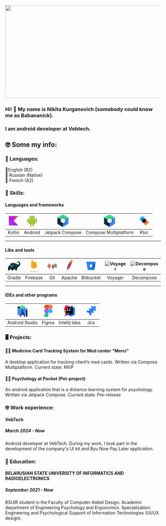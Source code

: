 <div align="center">
  <img src="[https://media.giphy.com/media/dWesBcTLavkZuG35MI/giphy.gif](https://vk.com/doc504049601_661477398?hash=eBEX69sNiIsFh7hQEzPwShwtwQaCrn4uAyG0uhkxD9z&dl=KliAxMDZLoKrZ4X5ayHiIB7qnICyhiOELqJZcvZjIgc)" width="600" height="300"/>
</div>

### Hi! 👋 My name is Nikita Kurganovich (somebody could know me as Babananick). 
### I am android developer at Vebtech.

## :nerd_face: Some my info:

### :tongue: Languages:

:hamburger:English (B2)\
:bear: Russian (Native)\
:wine_glass: French (A2)

### :muscle: Skills:
#### Languages and frameworks

|<img src="https://github.com/devicons/devicon/blob/master/icons/kotlin/kotlin-original.svg" title="Kotlin" alt="Kotlin" width="40" height="40"/>|<img src="https://github.com/devicons/devicon/blob/master/icons/android/android-original.svg" title="Android" alt="Android" width="40" height="40"/>|<img src="https://github.com/devicons/devicon/blob/master/icons/jetpackcompose/jetpackcompose-original.svg" title="Jetpack Compose" alt="Jetpack Compose" width="40" height="40"/>|<img src="https://github.com/devicons/devicon/blob/master/icons/jetpackcompose/jetpackcompose-original.svg" title="Compose Multiplatform" alt="Compose Multiplatform" width="40" height="40"/>| <img src="https://github.com/devicons/devicon/blob/master/icons/ktor/ktor-original.svg" title="Ktor" alt="Ktor" width="40" height="40"/>|
| :---:| :---: |:---:          |:---:|:-:|
|Kotlin|Android|Jetpack Compose|Compose Multiplatform|Ktor|

******

#### Libs and tools
|<img src="https://github.com/devicons/devicon/blob/master/icons/gradle/gradle-original.svg" title="Gradle" alt="Gradle" width="40" height="40"/>|<img src="https://github.com/devicons/devicon/blob/master/icons/firebase/firebase-plain-wordmark.svg" title="Firebase" alt="Firebase" width="40" height="40"/>|<img src="https://github.com/devicons/devicon/blob/master/icons/git/git-original-wordmark.svg" title="Git" alt="Git" width="40" height="40"/>|<img src="https://github.com/devicons/devicon/blob/master/icons/apache/apache-original.svg" title="Apache" alt="Apache" width="40" height="40"/>|<img src="https://github.com/devicons/devicon/blob/master/icons/bitbucket/bitbucket-original.svg" title="Bitbucket" alt="Bitbucket" width="40" height="40"/>|<img src="https://user-images.githubusercontent.com/2512298/127723355-f56b3040-47cb-44fd-8504-a1868721c1a3.png" title="Voyager" alt="Voyager" width="40" height="40"/>|<img src="https://arkivanov.github.io/Decompose/media/logo/circle-2.png" title="Decompose" alt="Decompose" width="40" height="40"/>|
|:--:|:--:|:--:|:--:|:--:|:--:|:--:|
|Gradle|Firebase|Git|Apache|Bitbucket|Voyager|Decompose|

******

#### IDEs and other programs
|<img src="https://github.com/devicons/devicon/blob/master/icons/androidstudio/androidstudio-original.svg" title="Android Studio" alt="Android Studio" width="40" height="40"/>|<img src="https://github.com/devicons/devicon/blob/master/icons/figma/figma-original.svg" alt="Figma" width="40" height="40"/>|<img src="https://github.com/devicons/devicon/blob/master/icons/intellij/intellij-original.svg" title="Intellij Idea" alt="Intellij Idea" width="40" height="40"/>| <img src="https://github.com/devicons/devicon/blob/master/icons/jira/jira-original.svg" title="Jira" alt="Jira" width="40" height="40"/>|
|:--:|:--:|:--:|:--:|
|Android Studio|Figma|Intellij Idea|Jira|

### :desktop_computer: Projects:

#### :man_health_worker: Medicine Card Tracking System for Med center “Merci”
A desktop application for tracking client’s med cards. Written via Compose Multiplatform. Current state: MVP

#### :man_in_motorized_wheelchair: Psychology at Pocket (Pet-project)
An android application that is a distance learning system for psychology. Written via Jetpack Compose. Current state: Pre-release

### :nerd_face: Work experience:

#### VebTech
##### March 2024 - Now
Android developer at VebTech. During my work, I took part in the development of the company's UI kit and Byu Now Pay Later application.

### :school: Education:

#### BELARUSIAN STATE UNIVERSITY OF INFORMATICS AND RADIOELECTRONICS
##### September 2021 - Now
BSUIR student in the Faculty of Computer-Aided Design. Academic department of Engineering Psychology and Ergonomics. Specialization: Engineering and Psychological Support of Information Technologies (UI/UX design).
<!--
**NikitaKurganovich/NikitaKurganovich** is a ✨ _special_ ✨ repository because its `README.md` (this file) appears on your GitHub profile.

Here are some ideas to get you started:

- 🔭 I’m currently working on ...
- 🌱 I’m currently learning ...
- 👯 I’m looking to collaborate on ...
- 🤔 I’m looking for help with ...
- 💬 Ask me about ...
- 📫 How to reach me: ...
- 😄 Pronouns: ...
- ⚡ Fun fact: ...
-->
